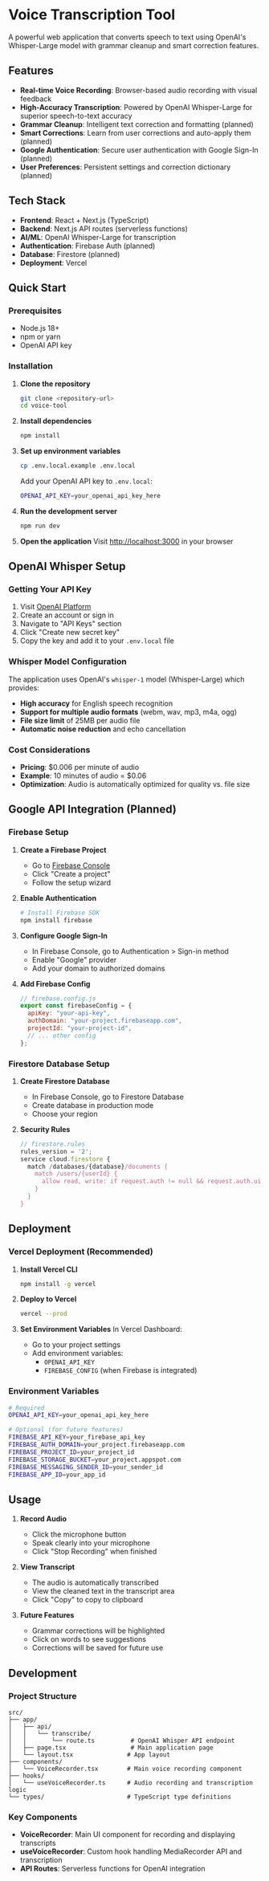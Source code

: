 # Voice Transcription Tool

A powerful web application that converts speech to text using OpenAI's Whisper-Large model with grammar cleanup and smart correction features.

## Features

- **Real-time Voice Recording**: Browser-based audio recording with visual feedback
- **High-Accuracy Transcription**: Powered by OpenAI Whisper-Large for superior speech-to-text accuracy
- **Grammar Cleanup**: Intelligent text correction and formatting (planned)
- **Smart Corrections**: Learn from user corrections and auto-apply them (planned)
- **Google Authentication**: Secure user authentication with Google Sign-In (planned)
- **User Preferences**: Persistent settings and correction dictionary (planned)

## Tech Stack

- **Frontend**: React + Next.js (TypeScript)
- **Backend**: Next.js API routes (serverless functions)
- **AI/ML**: OpenAI Whisper-Large for transcription
- **Authentication**: Firebase Auth (planned)
- **Database**: Firestore (planned)
- **Deployment**: Vercel

## Quick Start

### Prerequisites

- Node.js 18+ 
- npm or yarn
- OpenAI API key

### Installation

1. **Clone the repository**
   ```bash
   git clone <repository-url>
   cd voice-tool
   ```

2. **Install dependencies**
   ```bash
   npm install
   ```

3. **Set up environment variables**
   ```bash
   cp .env.local.example .env.local
   ```
   
   Add your OpenAI API key to `.env.local`:
   ```bash
   OPENAI_API_KEY=your_openai_api_key_here
   ```

4. **Run the development server**
   ```bash
   npm run dev
   ```

5. **Open the application**
   Visit [http://localhost:3000](http://localhost:3000) in your browser

## OpenAI Whisper Setup

### Getting Your API Key

1. Visit [OpenAI Platform](https://platform.openai.com/api-keys)
2. Create an account or sign in
3. Navigate to "API Keys" section
4. Click "Create new secret key"
5. Copy the key and add it to your `.env.local` file

### Whisper Model Configuration

The application uses OpenAI's `whisper-1` model (Whisper-Large) which provides:

- **High accuracy** for English speech recognition
- **Support for multiple audio formats** (webm, wav, mp3, m4a, ogg)
- **File size limit** of 25MB per audio file
- **Automatic noise reduction** and echo cancellation

### Cost Considerations

- **Pricing**: $0.006 per minute of audio
- **Example**: 10 minutes of audio = $0.06
- **Optimization**: Audio is automatically optimized for quality vs. file size

## Google API Integration (Planned)

### Firebase Setup

1. **Create a Firebase Project**
   - Go to [Firebase Console](https://console.firebase.google.com/)
   - Click "Create a project"
   - Follow the setup wizard

2. **Enable Authentication**
   ```bash
   # Install Firebase SDK
   npm install firebase
   ```

3. **Configure Google Sign-In**
   - In Firebase Console, go to Authentication > Sign-in method
   - Enable "Google" provider
   - Add your domain to authorized domains

4. **Add Firebase Config**
   ```javascript
   // firebase.config.js
   export const firebaseConfig = {
     apiKey: "your-api-key",
     authDomain: "your-project.firebaseapp.com",
     projectId: "your-project-id",
     // ... other config
   };
   ```

### Firestore Database Setup

1. **Create Firestore Database**
   - In Firebase Console, go to Firestore Database
   - Create database in production mode
   - Choose your region

2. **Security Rules**
   ```javascript
   // firestore.rules
   rules_version = '2';
   service cloud.firestore {
     match /databases/{database}/documents {
       match /users/{userId} {
         allow read, write: if request.auth != null && request.auth.uid == userId;
       }
     }
   }
   ```

## Deployment

### Vercel Deployment (Recommended)

1. **Install Vercel CLI**
   ```bash
   npm install -g vercel
   ```

2. **Deploy to Vercel**
   ```bash
   vercel --prod
   ```

3. **Set Environment Variables**
   In Vercel Dashboard:
   - Go to your project settings
   - Add environment variables:
     - `OPENAI_API_KEY`
     - `FIREBASE_CONFIG` (when Firebase is integrated)

### Environment Variables

```bash
# Required
OPENAI_API_KEY=your_openai_api_key_here

# Optional (for future features)
FIREBASE_API_KEY=your_firebase_api_key
FIREBASE_AUTH_DOMAIN=your_project.firebaseapp.com
FIREBASE_PROJECT_ID=your_project_id
FIREBASE_STORAGE_BUCKET=your_project.appspot.com
FIREBASE_MESSAGING_SENDER_ID=your_sender_id
FIREBASE_APP_ID=your_app_id
```

## Usage

1. **Record Audio**
   - Click the microphone button
   - Speak clearly into your microphone
   - Click "Stop Recording" when finished

2. **View Transcript**
   - The audio is automatically transcribed
   - View the cleaned text in the transcript area
   - Click "Copy" to copy to clipboard

3. **Future Features**
   - Grammar corrections will be highlighted
   - Click on words to see suggestions
   - Corrections will be saved for future use

## Development

### Project Structure

```
src/
├── app/
│   ├── api/
│   │   └── transcribe/
│   │       └── route.ts          # OpenAI Whisper API endpoint
│   ├── page.tsx                  # Main application page
│   └── layout.tsx               # App layout
├── components/
│   └── VoiceRecorder.tsx        # Main voice recording component
├── hooks/
│   └── useVoiceRecorder.ts      # Audio recording and transcription logic
└── types/                       # TypeScript type definitions
```

### Key Components

- **VoiceRecorder**: Main UI component for recording and displaying transcripts
- **useVoiceRecorder**: Custom hook handling MediaRecorder API and transcription
- **API Routes**: Serverless functions for OpenAI integration





